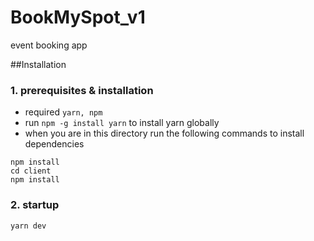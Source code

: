 # BookMySpot_v1
event booking app

##Installation

### 1. prerequisites & installation
-  required `yarn, npm`
-  run `npm -g install yarn` to install yarn globally
-  when you are in this directory run the following commands to install dependencies 
```
npm install
cd client
npm install
``` 
  

### 2. startup
  `yarn dev`
  
